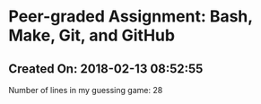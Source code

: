# Peer-graded Assignment: Bash, Make, Git, and GitHub
## Created On: 2018-02-13 08:52:55
Number of lines in my guessing game: 28
